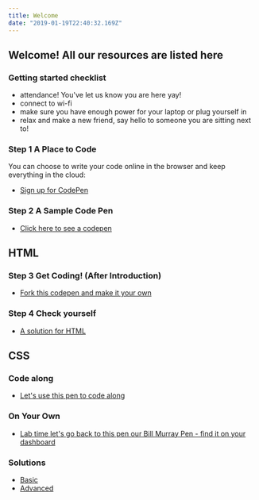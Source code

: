 ```yaml
---
title: Welcome
date: "2019-01-19T22:40:32.169Z"
---
```


## Welcome! All our resources are listed here

### Getting started checklist

- attendance! You've let us know you are here yay!
- connect to wi-fi
- make sure you have enough power for your laptop or plug yourself in
- relax and make a new friend, say hello to someone you are sitting next to!


### Step 1 A Place to Code
You can choose to write your code online in the browser and keep everything in the cloud:
- [Sign up for CodePen](https://codepen.io)

### Step 2 A Sample Code Pen

- [Click here to see a codepen](https://codepen.io/krafalski/pen/GzMoae)

## HTML

### Step 3 Get Coding! (After Introduction)
 - [Fork this codepen and make it your own](https://codepen.io/krafalski/pen/omGbmd?editors=1100)

### Step 4 Check yourself
- [A solution for HTML](https://codepen.io/madeline10302/pen/zRmrrX?editors=1100)

## CSS

### Code along

- [Let's use this pen to code along ](https://codepen.io/krafalski/pen/GzMoae?editors=1100)

### On Your Own
- [Lab time let's go back to this pen our Bill Murray Pen - find it on your dashboard](https://codepen.io/dashboard/)


### Solutions

- [Basic](https://codepen.io/madeline10302/pen/YeJwqq?editors=1100)
- [Advanced](https://codepen.io/madeline10302/pen/GQYoZr?editors=1100)
